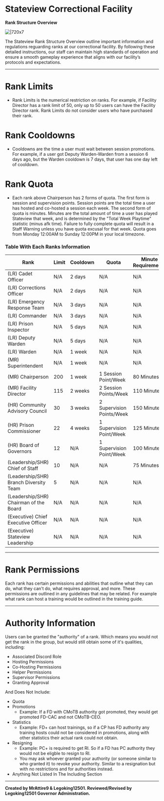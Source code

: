 # **Stateview Correctional Facility**
**Rank Structure Overview**

![|720x7](upload://dKMei7dM4sB9JlFMy9V7oxqKAb "short line")

The Stateview Rank Structure Overview outline important information and regulations reguarding ranks at our correctional facility. By following these detailed instructions, our staff can maintain high standards of operation and ensure a smooth gameplay experience that aligns with our facility’s protocols and expectations.

---

# **Rank Limits**
* Rank Limits is the numerical restriction on ranks. For example, if Facility Director has a rank limit of 50, only up to 50 users can have the Facility Director rank. Rank Limits do not consider users who have purchased their rank.

# **Rank Cooldowns**
* Cooldowns are the time a user must wait between session promotions. For example, if a user got Deputy Warden-Warden from a session 6 days ago, but the Warden cooldown is 7 days, that user has one day left of cooldown.

# **Rank Quota**
* Each rank above Chairperson has 2 forms of quota. The first form is session and supervision points. Session points are the total time a user has hosted and co-hosted a session each week. The second form of quota is minutes. Minutes are the total amount of time a user has played Stateview that week, and is determined by the "Total Week Playtime" statistic (minus afk time). Failure to fully complete quota will result in a Staff Warning unless you have quota excusal for that week. Quota goes from Monday 12:00AM to Sunday 12:00PM in your local timezone.

### **Table With Each Ranks Information**
|Rank|Limit|Cooldown|Quota|Minute Requirements|
| --- | --- | --- | --- | --- |
|(LR) Cadet Officer|N/A|2 days|N/A|N/A|
|(LR) Corrections Officer|N/A|2 days|N/A|N/A|
|(LR) Emergency Response Team|N/A|3 days|N/A|N/A|
|(LR) Commander|N/A|3 days|N/A|N/A|
|(LR) Prison Inspector|N/A|5 days|N/A|N/A|
|(LR) Deputy Warden|N/A|5 days|N/A|N/A|
|(LR) Warden|N/A|1 week|N/A|N/A|
|(MR) Superintendent|N/A|1 week|N/A|N/A|
|(MR) Chairperson|200|1 week|1 Session Point/Week|80 Minutes|
|(MR) Facility Director|115|2 weeks|2 Session Points/Week|110 Minutes|
|(HR) Community Advisory Council|30|3 weeks|2 Supervision Points/Week|150 Minutes|
|(HR) Prison Commissioner|22|4 weeks|1 Supervision Point/Week|125 Minutes|
|(HR) Board of Governors|12|N/A|1 Supervision Point/Week|100 Minutes|
|(Leadership/SHR) Chief of Staff|10|N/A|N/A|75 Minutes|
|(Leadership/SHR) Branch Diversity Team|5|N/A|N/A|N/A|
|(Leadership/SHR) Chairman of the Board|N/A|N/A|N/A|N/A|
|(Executive) Chief Executive Officer|N/A|N/A|N/A|N/A|
|(Executive) Stateview Leadership|N/A|N/A|N/A|N/A|

---

# **Rank Permissions**

Each rank has certain permissions and abilities that outline what they can do, what they can't do, what requires approval, and more. These permissions are outlined in any guidelines that may be related. For example what rank can host a training would be outlined in the training guide.

---

# **Authority Information**

Users can be granted the "authority" of a rank. Which means you would not get the rank in the group, but would still obtain some of it's qualities, including:
* Associated Discord Role
* Hosting Permissions
* Co-Hosting Permissions
* Helper Permissions
* Supervisor Permissions
* Granting Approval

And Does Not Include:
* Quota
* Promotions
  * Example: If a FD with CMoTB authority got promoted, they would get promoted FD-CAC and not CMoTB-CEO.
* Statistics 
  * Example: FD+ can host trainings, so if a CP has FD authority any training hosts could not be considered in promotions, along with other statistics their actual rank could not obtain.
* Resigning
  * Example: PC+ is required to get RI. So if a FD has PC authority they would not be eligble to resign to RI.
  * You may ask whoever granted your authority (or someone similar to who granted it) to revoke your authority. Similar to a resignation but with no restrictions and for authorities instead.
* Anything Not Listed In The Including Section

---

**Created by MrAttire9 & Legoking12501. Reviewed/Revised by Legoking12501 Governor Administration.**

